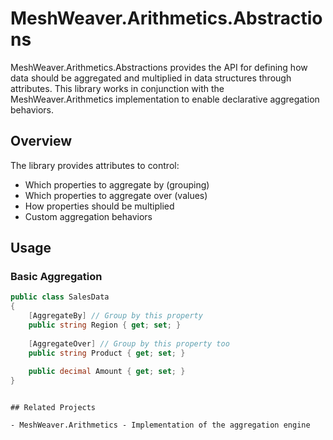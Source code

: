 # MeshWeaver.Arithmetics.Abstractions

MeshWeaver.Arithmetics.Abstractions provides the API for defining how data should be aggregated and multiplied in data structures through attributes. This library works in conjunction with the MeshWeaver.Arithmetics implementation to enable declarative aggregation behaviors.

## Overview

The library provides attributes to control:
- Which properties to aggregate by (grouping)
- Which properties to aggregate over (values)
- How properties should be multiplied
- Custom aggregation behaviors

## Usage

### Basic Aggregation

```csharp
public class SalesData
{
    [AggregateBy] // Group by this property
    public string Region { get; set; }
    
    [AggregateOver] // Group by this property too
    public string Product { get; set; }
    
    public decimal Amount { get; set; }
}
```


```

## Related Projects

- MeshWeaver.Arithmetics - Implementation of the aggregation engine
